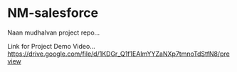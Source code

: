 # NM-salesforce
Naan mudhalvan project repo...

Link for Project Demo Video...
https://drive.google.com/file/d/1KDGr_Q1f1EAImYYZaNXp7tmnoTdStfN8/preview
